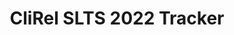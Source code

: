 ---
title: CliRel SLTS 2022 Tracker
redirect_to: https://docs.google.com/spreadsheets/d/1ohiepfPBMBA902V6yDV-P4KNyHR0Cjkdfmir8X4WMEI/edit?usp=sharing
redirect_from: 
  - /CLIRELSLTS2022
  - /clirelslts2022
---